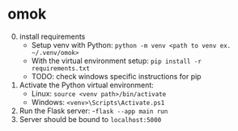 # omok
0. install requirements
    - Setup venv with Python: `python -m venv <path to venv ex. ~/.venv/omok>`
    - With the virtual environment setup: `pip install -r requirements.txt`
    - TODO: check windows specific instructions for pip
1. Activate the Python virtual environment:
    - Linux: `source <venv path>/bin/activate`
    - Windows: `<venv>\Scripts\Activate.ps1`
2. Run the Flask server:
    -`flask --app main run`
3. Server should be bound to `localhost:5000`